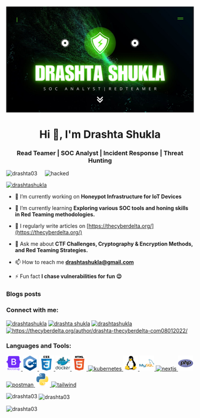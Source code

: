 ![logo](https://github.com/Drashta03/Drashta03/blob/main/Drashta_Banner..jpg)
<h1 align="center">Hi 👋, I'm Drashta Shukla</h1>
<h3 align="center">Read Teamer | SOC Analyst | Incident Response | Threat Hunting</h3>

<img align="right" alt="hacked" width="400" src="https://j.gifs.com/tEw.gif">

<p align="left"> <img src="https://komarev.com/ghpvc/?username=drashta03&label=Profile%20views&color=0e75b6&style=flat" alt="drashta03" /> </p>

<p align="left"> <a href="https://twitter.com/drashtashukla" target="blank"><img src="https://img.shields.io/twitter/follow/drashtashukla?logo=twitter&style=for-the-badge" alt="drashtashukla" /></a> </p>

- 🔭 I’m currently working on **Honeypot Infrastructure for IoT Devices**

- 🌱 I’m currently learning **Exploring various SOC tools and honing skills in Red Teaming methodologies.**

- 📝 I regularly write articles on [https://thecyberdelta.org/](https://thecyberdelta.org/)

- 💬 Ask me about **CTF Challenges, Cryptography & Encryption Methods, and Red Teaming Strategies.**

- 📫 How to reach me **drashtashukla@gmail.com**

- ⚡ Fun fact **I chase vulnerabilities for fun 😉**

### Blogs posts
<!-- BLOG-POST-LIST:START -->
<!-- BLOG-POST-LIST:END -->

<h3 align="left">Connect with me:</h3>
<p align="left">
<a href="https://twitter.com/drashtashukla" target="blank"><img align="center" src="https://raw.githubusercontent.com/rahuldkjain/github-profile-readme-generator/master/src/images/icons/Social/twitter.svg" alt="drashtashukla" height="30" width="40" /></a>
<a href="https://linkedin.com/in/drashta shukla" target="blank"><img align="center" src="https://raw.githubusercontent.com/rahuldkjain/github-profile-readme-generator/master/src/images/icons/Social/linked-in-alt.svg" alt="drashta shukla" height="30" width="40" /></a>
<a href="https://instagram.com/drashtashukla" target="blank"><img align="center" src="https://raw.githubusercontent.com/rahuldkjain/github-profile-readme-generator/master/src/images/icons/Social/instagram.svg" alt="drashtashukla" height="30" width="40" /></a>
<a href="/https://thecyberdelta.org/author/drashta-thecyberdelta-com08012022/" target="blank"><img align="center" src="https://raw.githubusercontent.com/rahuldkjain/github-profile-readme-generator/master/src/images/icons/Social/rss.svg" alt="https://thecyberdelta.org/author/drashta-thecyberdelta-com08012022/" height="30" width="40" /></a>
</p>

<h3 align="left">Languages and Tools:</h3>
<p align="left"> <a href="https://getbootstrap.com" target="_blank" rel="noreferrer"> <img src="https://raw.githubusercontent.com/devicons/devicon/master/icons/bootstrap/bootstrap-plain-wordmark.svg" alt="bootstrap" width="40" height="40"/> </a> <a href="https://www.w3schools.com/cpp/" target="_blank" rel="noreferrer"> <img src="https://raw.githubusercontent.com/devicons/devicon/master/icons/cplusplus/cplusplus-original.svg" alt="cplusplus" width="40" height="40"/> </a> <a href="https://www.w3schools.com/css/" target="_blank" rel="noreferrer"> <img src="https://raw.githubusercontent.com/devicons/devicon/master/icons/css3/css3-original-wordmark.svg" alt="css3" width="40" height="40"/> </a> <a href="https://www.docker.com/" target="_blank" rel="noreferrer"> <img src="https://raw.githubusercontent.com/devicons/devicon/master/icons/docker/docker-original-wordmark.svg" alt="docker" width="40" height="40"/> </a> <a href="https://www.w3.org/html/" target="_blank" rel="noreferrer"> <img src="https://raw.githubusercontent.com/devicons/devicon/master/icons/html5/html5-original-wordmark.svg" alt="html5" width="40" height="40"/> </a> <a href="https://kubernetes.io" target="_blank" rel="noreferrer"> <img src="https://www.vectorlogo.zone/logos/kubernetes/kubernetes-icon.svg" alt="kubernetes" width="40" height="40"/> </a> <a href="https://www.linux.org/" target="_blank" rel="noreferrer"> <img src="https://raw.githubusercontent.com/devicons/devicon/master/icons/linux/linux-original.svg" alt="linux" width="40" height="40"/> </a> <a href="https://www.mysql.com/" target="_blank" rel="noreferrer"> <img src="https://raw.githubusercontent.com/devicons/devicon/master/icons/mysql/mysql-original-wordmark.svg" alt="mysql" width="40" height="40"/> </a> <a href="https://nextjs.org/" target="_blank" rel="noreferrer"> <img src="https://cdn.worldvectorlogo.com/logos/nextjs-2.svg" alt="nextjs" width="40" height="40"/> </a> <a href="https://www.php.net" target="_blank" rel="noreferrer"> <img src="https://raw.githubusercontent.com/devicons/devicon/master/icons/php/php-original.svg" alt="php" width="40" height="40"/> </a> <a href="https://postman.com" target="_blank" rel="noreferrer"> <img src="https://www.vectorlogo.zone/logos/getpostman/getpostman-icon.svg" alt="postman" width="40" height="40"/> </a> <a href="https://www.python.org" target="_blank" rel="noreferrer"> <img src="https://raw.githubusercontent.com/devicons/devicon/master/icons/python/python-original.svg" alt="python" width="40" height="40"/> </a> <a href="https://tailwindcss.com/" target="_blank" rel="noreferrer"> <img src="https://www.vectorlogo.zone/logos/tailwindcss/tailwindcss-icon.svg" alt="tailwind" width="40" height="40"/> </a> </p>

<p><img align="left" src="https://github-readme-stats.vercel.app/api/top-langs?username=drashta03&show_icons=true&locale=en&layout=compact" alt="drashta03" /></p>

<p>&nbsp;<img align="center" src="https://github-readme-stats.vercel.app/api?username=drashta03&show_icons=true&locale=en" alt="drashta03" /></p>

<p><img align="center" src="https://github-readme-streak-stats.herokuapp.com/?user=drashta03&" alt="drashta03" /></p>
